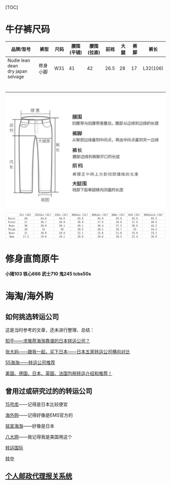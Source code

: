 [TOC]



# 牛仔裤尺码

| 品牌/型号                               | 裤型     | 尺码 | 腰围(平铺) | 腰围(拉直) | 前裆 | 大腿 | 裤脚 | 裤长     |
| --------------------------------------- | -------- | ---- | ---------- | ---------- | ---- | ---- | ---- | -------- |
| Nudie lean dean <br />dry japan selvage | 修身小脚 | W31  | 41         | 42         | 26.5 | 28   | 17   | L32(106) |
|                                         |          |      |            |            |      |      |      |          |
|                                         |          |      |            |            |      |      |      |          |
|                                         |          |      |            |            |      |      |      |          |
|                                         |          |      |            |            |      |      |      |          |
|                                         |          |      |            |            |      |      |      |          |
|                                         |          |      |            |            |      |      |      |          |
|                                         |          |      |            |            |      |      |      |          |

![jeans1](https://github.com/lission/markdownPics/blob/main/jeans/%E7%89%9B%E4%BB%94%E8%A3%A4%E5%90%84%E9%83%A8%E4%BD%8D%E5%B0%BA%E7%A0%81%E8%AF%B4%E6%98%8E.jpg?raw=true)

![参考](https://github.com/lission/markdownPics/blob/main/jeans/%E8%B4%B4%E5%90%A7%E5%B0%BA%E7%A0%81%E8%AF%B4%E6%98%8E.jpg?raw=true)



# 修身直筒原牛

**小猪103 铁心666 武士710 鬼245 tcbs50s**



# 海淘/海外购

## 如何挑选转运公司

这是当时参考的文章，还未进行整理、总结：

[知乎——求推荐海淘靠谱的日本转运公司？](https://www.zhihu.com/question/29175876)

[张大妈——跟我一起，买下日本——日本五家转运公司横向对比](https://post.smzdm.com/p/azwpng75/)

[55海淘——转运公司推荐](https://www.55haitao.com/shipping/)

[美国、德国、日本、英国、法国包税转运介绍和推荐！](https://www.haitaolab.com/?p=24265)

## 曾用过或研究过的的转运公司

[15号库](http://www.15haoku.com/xamember/)——记得是日本比较便宜

[海外购](https://buy.ems.com.cn/user/login.html?redirect=https%3A%2F%2Fbuy.ems.com.cn%2Fuser%2Fclaim%2Findex)——记得好像是EMS官方的

[铭宣海淘](https://www.mxhaitao.com/web/profile/login)——好像是日本

[八大网](http://www.8dexpress.com/)——我记得我是美国用这个

[转运国际](http://www.zygjex.com/)

[转中](https://www.uszcn.com/price)

## [个人邮政代理报关系统](http://int.ems.com.cn/mailtax/login/login_myMailTaxPage.html)